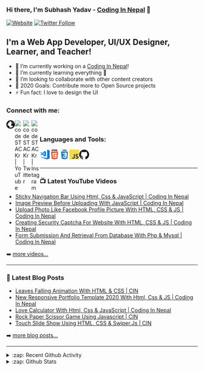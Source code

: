 ### Hi there, I'm Subhash Yadav - [Coding In Nepal][website] 👋

[![Website](https://img.shields.io/website?label=subhashyadav.com.np&style=for-the-badge&url=https%3A%2F%2Fsubhashyadav.com.np)](https://subhashyadav.com.np)
[![Twitter Follow](https://img.shields.io/twitter/follow/itsmesubhash404?color=1DA1F2&logo=twitter&style=for-the-badge)](https://twitter.com/intent/follow?original_referer=https%3A%2F%2Fgithub.com%2FitsmeSubhash404&screen_name=itsmesubhash404)

## I'm a Web App Developer, UI/UX Designer, Learner, and Teacher!

- 🔭 I’m currently working on a [Coding In Nepal][website]!
- 🌱 I’m currently learning everything 🤣
- 👯 I’m looking to collaborate with other content creators
- 🥅 2020 Goals: Contribute more to Open Source projects
- ⚡ Fun fact: I love to design the UI

### Connect with me:

[<img align="left" alt="codeSTACKr.com" width="22px" src="https://raw.githubusercontent.com/iconic/open-iconic/master/svg/globe.svg" />][website]

[<img align="left" alt="codeSTACKr | YouTube" width="22px" src="https://cdn.jsdelivr.net/npm/simple-icons@v3/icons/youtube.svg" />][youtube]

[<img align="left" alt="codeSTACKr | Twitter" width="22px" src="https://cdn.jsdelivr.net/npm/simple-icons@v3/icons/twitter.svg" />][twitter]

[<img align="left" alt="codeSTACKr | Instagram" width="22px" src="https://cdn.jsdelivr.net/npm/simple-icons@v3/icons/instagram.svg" />][instagram]

<br />

### Languages and Tools:

[<img align="left" alt="Visual Studio Code" width="26px" src="https://raw.githubusercontent.com/github/explore/80688e429a7d4ef2fca1e82350fe8e3517d3494d/topics/visual-studio-code/visual-studio-code.png" />][webdevplaylist]
[<img align="left" alt="HTML5" width="26px" src="https://raw.githubusercontent.com/github/explore/80688e429a7d4ef2fca1e82350fe8e3517d3494d/topics/html/html.png" />][webdevplaylist]
[<img align="left" alt="CSS3" width="26px" src="https://raw.githubusercontent.com/github/explore/80688e429a7d4ef2fca1e82350fe8e3517d3494d/topics/css/css.png" />][cssplaylist]

[<img align="left" alt="JavaScript" width="26px" src="https://raw.githubusercontent.com/github/explore/80688e429a7d4ef2fca1e82350fe8e3517d3494d/topics/javascript/javascript.png" />][jsplaylist]

[<img align="left" alt="GitHub" width="26px" src="https://raw.githubusercontent.com/github/explore/78df643247d429f6cc873026c0622819ad797942/topics/github/github.png" />][webdevplaylist]

<br />
<br />

---

### 📺 Latest YouTube Videos

<!-- YOUTUBE:START -->
- [Sticky Navigation Bar Using Html, Css & JavaScript | Coding In Nepal](https://youtu.be/lbHGWiUn5zw)
- [Image Preview Before Uploading With JavaScript | Coding In Nepal](https://youtu.be/H5SiDZwaQNE)
- [Upload Photo Like Facebook Profile Picture With HTML, CSS & JS | Coding In Nepal](https://youtu.be/pmKC5nbiuXo)
- [Creating Security Captcha For Website With HTML, CSS & JS | Coding In Nepal](https://youtu.be/vuH27XTGqZA)
- [Form Submission And Retrieval From Database With Php & Mysql | Coding In Nepal](https://youtu.be/jDo9Gchw9SY)
<!-- YOUTUBE:END -->

➡️ [more videos...](https://www.youtube.com/channel/UCWMkABBhnc7bt8ZpqABRdNA)

---

### 📕 Latest Blog Posts

<!-- BLOG-POST-LIST:START -->
- [Leaves Falling Animation With HTML & CSS | CIN](https://codinginnepal.blogspot.com/2020/08/leave-falling-animation.html)
- [New Responsive Portfolio Template 2020 With Html, Css & JS | Coding In Nepal](https://codinginnepal.blogspot.com/2020/09/new-responsive-portfolio-template-2020.html)
- [Love Calculator With Html, Css & JavaScript | Coding In Nepal](https://codinginnepal.blogspot.com/2020/09/love-calculator-with-html-css.html)
- [Rock Paper Scissor Game Using Javascript | CIN](https://codinginnepal.blogspot.com/2020/08/rock-paper-scissor-game-using.html)
- [Touch Slide Show Using HTML, CSS & Swiper.Js | CIN](https://codinginnepal.blogspot.com/2020/08/touch-slide-show-using-html-css.html)
<!-- BLOG-POST-LIST:END -->

➡️ [more blog posts...](https://codinginnepal.blogspot.com)

---

<details>
  <summary>:zap: Recent Github Activity</summary>
  
<!--START_SECTION:activity-->
1. Working on it
<!--END_SECTION:activity-->

</details>

<details>
  <summary>:zap: Github Stats</summary>

  <img align="left" alt="codeSTACKr's Github Stats" src="https://github-readme-stats.codestackr.vercel.app/api?username=crazyprogrammer-np&show_icons=true&hide_border=true" />

</details>

[website]: https://codinginnepal.blogspot.com
[twitter]: https://twitter.com/itsmesubhash404
[youtube]: https://www.youtube.com/channel/UCWMkABBhnc7bt8ZpqABRdNA
[instagram]: https://instagram.com/itsmesubhash404

[webdevplaylist]: https://www.youtube.com/watch?v=WP_vL_E4Ys8&list=PLMwU9hBQEAtwvyTmFxg1wLjOX5Qkbu0pn
[jsplaylist]: https://www.youtube.com/watch?v=vuH27XTGqZA&list=PLMwU9hBQEAtxJ4TbWu2tgV3cYmKrx-Er-
[cssplaylist]: https://www.youtube.com/watch?v=-6xFOL9-l6w&list=PLMwU9hBQEAtyIQIbxXbHl7oGfaJCMvSnJ
